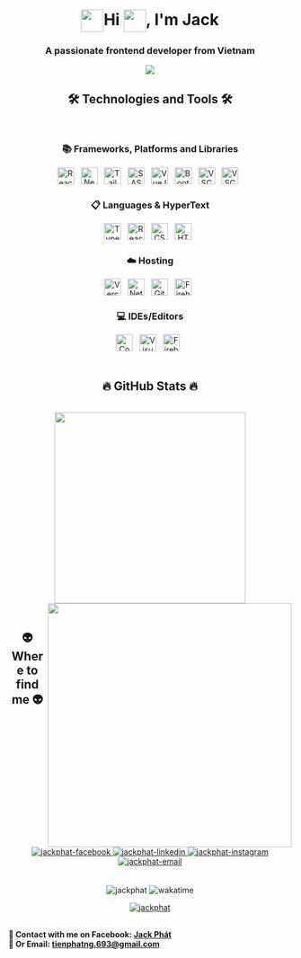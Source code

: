 <!-- JackPhat -->
<h1 align="center"><img align="center" src="https://media.tenor.com/MdI9bTt7NMgAAAAi/good-evening-hand-wave.gif" width="40" height="40"/>Hi <img align="center" src="https://media.tenor.com/e3GqicbfhMYAAAAi/get-greeting-get-greetings.gif" width="40" height="40" />, I'm Jack</h1>
<h3 align="center">A passionate frontend developer from Vietnam</h3>
<p align="center" >
  <img src="https://c.tenor.com/6sVu6Qhd_moAAAAi/raise-hand-raise-idea.gif" />
  </p>
<h2 align="center">🛠 Technologies and Tools 🛠</h2>
<br>
<!-- https://simpleicons.org/ -->
<div align="center">
  <div>
  <h3>📚 Frameworks, Platforms and Libraries</h3>
    <span><img src="https://img.shields.io/badge/ReactJS-00daf8?style=for-the-badge&logo=react&logoColor=white" alt="ReactJS logo" title="ReactJS" height="30" /></span>
&nbsp;
    <span><img src="https://img.shields.io/badge/NextJS-000000?style=for-the-badge&logo=next.js&logoColor=white" alt="NextJS logo" title="NextJS" height="30" /></span>
&nbsp;
    <span><img src="https://img.shields.io/badge/TailwindCSS-38B2AC?style=for-the-badge&logo=tailwind-css&logoColor=white" alt="TailwindCSS logo" title="TailwindCSS" height="30" /></span>
&nbsp;
    <span><img src="https://img.shields.io/badge/Sass-CC6699?style=for-the-badge&logo=sass&logoColor=white" alt="SASS logo" title="SASS" height="30" /></span>
&nbsp;
    <span><img src="https://img.shields.io/badge/vuejs-%2335495e.svg?style=for-the-badge&logo=vuedotjs&logoColor=%234FC08D" alt="VueJS logo" title="Javascript" height="30" /></span>
&nbsp;
    <span><img src="https://img.shields.io/badge/Bootstrap-7952B3?style=for-the-badge&logo=bootstrap&logoColor=white" alt="Bootstrap logo" title="Bootstrap" height="30" /></span>
&nbsp;
    <span><img src="https://img.shields.io/badge/Framer-007ACC?style=for-the-badge&logo=Framer&logoColor=white" alt="VSCode logo" title="VSCode" height="30" /></span>
&nbsp;
    <span><img src="https://img.shields.io/badge/vite-%23646CFF.svg?style=for-the-badge&logo=vite&logoColor=white" alt="VSCode logo" title="VSCode" height="30" /></span>
&nbsp;
  </div>
  <div>
     <h3>📋 Languages & HyperText</h3>
    <span><img src="https://img.shields.io/badge/typescript-%23007ACC.svg?style=for-the-badge&logo=typescript&logoColor=white" alt="TypeScript logo" title="Typescript" height="30" /></span>
&nbsp;
<span><img src="https://img.shields.io/badge/javascript-%23323330.svg?style=for-the-badge&logo=javascript&logoColor=%23F7DF1E" alt="ReactJS logo" title="Javascript" height="30" /></span>
&nbsp;
    <span><img src="https://img.shields.io/badge/CSS3-1572B6?style=for-the-badge&logo=css3&logoColor=white" alt="CSS3 logo" title="CSS3" height="30" /></span>
&nbsp;
    <span><img src="https://img.shields.io/badge/html5-%23E34F26.svg?style=for-the-badge&logo=html5&logoColor=white" alt="HTML5 logo" title="HTML5" height="30" /></span>
&nbsp;
  </div>
<div>
  <h3>☁️ Hosting</h3>
  <span><img src="https://img.shields.io/badge/vercel-%23000000.svg?style=for-the-badge&logo=vercel&logoColor=white" alt="Vercel logo" title="Vercel" height="30" /></span>
&nbsp;
    <span><img src="https://img.shields.io/badge/netlify-%23000000.svg?style=for-the-badge&logo=netlify&logoColor=#00C7B7" alt="Netlify logo" title="Netlify" height="30" /></span>
&nbsp;
   <span><img src="https://img.shields.io/badge/github%20pages-121013?style=for-the-badge&logo=github&logoColor=white" alt="Github Pages logo" title="Github Pages" height="30" /></span>
&nbsp;
   <span><img src="https://img.shields.io/badge/firebase-%23039BE5.svg?style=for-the-badge&logo=firebase" alt="Firebase logo" title="Firebase" height="30" /></span>
&nbsp;
</div>
  <div>
    <h3>💻 IDEs/Editors</h3>
    <span><img src="https://img.shields.io/badge/CodePen-white?style=for-the-badge&logo=codepen&logoColor=black" alt="CodePen logo" title="CodePen" height="30" /></span>
&nbsp;
    <span><img src="https://img.shields.io/badge/Visual%20Studio%20Code-0078d7.svg?style=for-the-badge&logo=visual-studio-code&logoColor=white" alt="Visual Studio Code logo" title="Visual Studio Code" height="30" /></span>
&nbsp;
    <span><img src="https://img.shields.io/badge/firebase-%23039BE5.svg?style=for-the-badge&logo=firebase" alt="Firebase logo" title="Firebase" height="30" /></span>
&nbsp;
  </div>
</div>

<br />
<h2 align="center">🔥 GitHub Stats 🔥</h2>
<!-- https://github.com/anuraghazra/github-readme-stats -->
<br>
<div align=center>
  <a href="#" title="Jack">
    <img width="340" align="center" src="https://github-readme-stats.vercel.app/api/top-langs/?username=PhatJack&layout=compact&theme=dracula&border_color=61dafb&hide_border=true" />
  </a>
  <a href="#" title="JackPhatdev">
    <img align="right" width="434" src="https://github-readme-stats.vercel.app/api?username=PhatJack&show_icons=true&theme=dracula&border_color=61dafb&hide_border=true" />
  </a>
</div>

<br>
<h2 align="center">👽 Where to find me 👽</h2>
<br>
<!-- https://icons8.com -->
<div align="center">
  <a href="https://www.facebook.com/jack.willam2003/" target="blank">
    <img src="https://img.icons8.com/bubbles/100/000000/facebook-new.png" alt="jackphat-facebook" />
  </a>
  <a href="https://www.linkedin.com/in/phat-nguyen-tien-733397286/" target="blank">
    <img src="https://img.icons8.com/bubbles/100/000000/linkedin.png" alt="jackphat-linkedin" />
  </a>
  <a href="https://www.instagram.com/sep_neit.tahp/" target="blank">
    <img src="https://img.icons8.com/bubbles/100/000000/instagram.png" alt="jackphat-instagram" />
  </a>
  <a href="mailto:tienphatng.693@gmail.com" target="top">
    <img src="https://img.icons8.com/bubbles/100/000000/apple-mail.png" alt="jackphat-email" />
  </a>
</div>
 
<br>
<br>
<div align="center">
<span align="center"> <img src="https://komarev.com/ghpvc/?username=PhatJack&label=Profile%20views&color=0e75b6&style=flat" alt="jackphat" /> </span>
<span><img src="https://wakatime.com/badge/user/d6664d78-1388-4852-bd87-7a50ada7c28d.svg" alt="wakatime" /></span>
</div>
<p align="center"> <a href="https://github.com/ryo-ma/github-profile-trophy"><img src="https://github-profile-trophy.vercel.app/?username=PhatJack&theme=onedark" alt="jackphat" /></a> </p>

<p>
  <br>
  <strong>🔗 Contact with me on Facebook: <a href="https://www.facebook.com/jack.willam2003/" target="_blank">Jack Phát</a></strong>
  <br>
  <strong>📧 Or Email: <a href="mailto:tienphatng.693@gmail.com" target="_top">tienphatng.693@gmail.com</a></strong>
</p>
